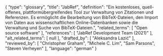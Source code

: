 {
    "type": "glossary",
    "title": "JabRef",
    "definition": "Ein kostenloses, quell-offenes, plattformübergreifendes Tool zur Verwaltung von Zitationen und Referenzen. Es ermöglicht die Bearbeitung von BibTeX-Dateien, den Import von Daten aus wissenschaftlichen Online-Datenbanken sowie die Verwaltung und Suche von BibTeX-Dateien.",
    "related_terms": [
        "Open source software"
    ],
    "references": [
        "JabRef Development Team (2021)"
    ],
    "alt_related_terms": [
        null
    ],
    "drafted_by": [
        "Aleksandra Lazić"
    ],
    "reviewed_by": [
        "Christopher Graham",
        "Michele C. Lim",
        "Sam Parsons",
        "Steven Verheyen"
    ],
    "language": "german"
}
